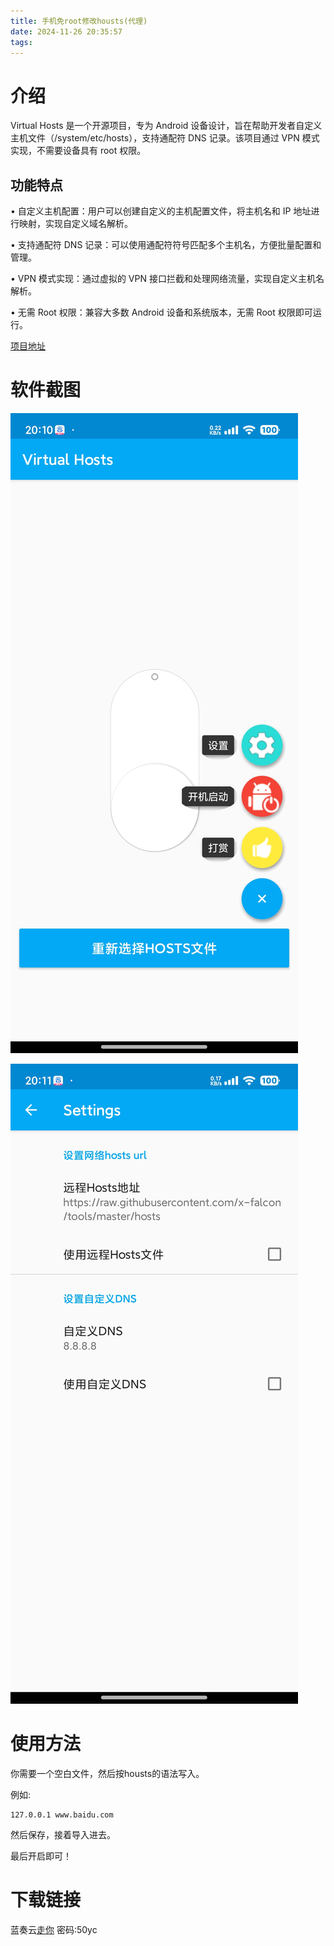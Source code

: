```yaml
---
title: 手机免root修改housts(代理)
date: 2024-11-26 20:35:57
tags:
---
```


# 介绍

Virtual Hosts 是一个开源项目，专为 Android 设备设计，旨在帮助开发者自定义主机文件（/system/etc/hosts），支持通配符 DNS 记录。该项目通过 VPN 模式实现，不需要设备具有 root 权限。

## 功能特点

• 自定义主机配置：用户可以创建自定义的主机配置文件，将主机名和 IP 地址进行映射，实现自定义域名解析。

• 支持通配符 DNS 记录：可以使用通配符符号匹配多个主机名，方便批量配置和管理。

• VPN 模式实现：通过虚拟的 VPN 接口拦截和处理网络流量，实现自定义主机名解析。

• 无需 Root 权限：兼容大多数 Android 设备和系统版本，无需 Root 权限即可运行。

[项目地址](https://github.com/x-falcon/Virtual-Hosts)

# 软件截图

![主页](/tupian/v-housts/主页.jpg)

![设置](/tupian/v-housts/设置.jpg)

# 使用方法

你需要一个空白文件，然后按housts的语法写入。

例如:

```
127.0.0.1 www.baidu.com
```

然后保存，接着导入进去。

最后开启即可！

# 下载链接
蓝奏云[走你](https://wwya.lanzoue.com/iwVuZ2gd3y2b)
密码:50yc
